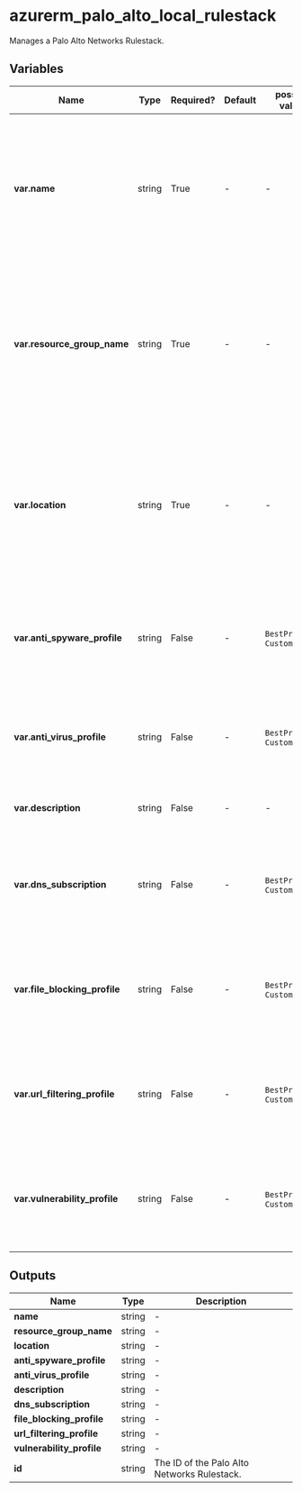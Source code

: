 # azurerm_palo_alto_local_rulestack

Manages a Palo Alto Networks Rulestack.

## Variables

| Name | Type | Required? | Default  | possible values | Description |
| ---- | ---- | --------- | -------- | ----------- | ----------- |
| **var.name** | string | True | -  |  -  | The name which should be used for this Palo Alto Networks Rulestack. Changing this forces a new Palo Alto Networks Rulestack to be created. | 
| **var.resource_group_name** | string | True | -  |  -  | The name of the Resource Group where the Palo Alto Networks Rulestack should exist. Changing this forces a new Palo Alto Networks Rulestack to be created. | 
| **var.location** | string | True | -  |  -  | The Azure Region where the Palo Alto Networks Rulestack should exist. Changing this forces a new Palo Alto Networks Rulestack to be created. | 
| **var.anti_spyware_profile** | string | False | -  |  `BestPractice`, `Custom`  | The setting to use for Anti-Spyware. Possible values include `BestPractice`, and `Custom`. | 
| **var.anti_virus_profile** | string | False | -  |  `BestPractice`, `Custom`  | The setting to use for Anti-Virus. Possible values include `BestPractice`, and `Custom`. | 
| **var.description** | string | False | -  |  -  | The description for this Local Rulestack. | 
| **var.dns_subscription** | string | False | -  |  `BestPractice`, `Custom`  | TThe setting to use for DNS Subscription. Possible values include `BestPractice`, and `Custom`. | 
| **var.file_blocking_profile** | string | False | -  |  `BestPractice`, `Custom`  | The setting to use for the File Blocking Profile. Possible values include `BestPractice`, and `Custom`. | 
| **var.url_filtering_profile** | string | False | -  |  `BestPractice`, `Custom`  | The setting to use for the URL Filtering Profile. Possible values include `BestPractice`, and `Custom`. | 
| **var.vulnerability_profile** | string | False | -  |  `BestPractice`, `Custom`  | The setting to use for the Vulnerability Profile. Possible values include `BestPractice`, and `Custom`. | 



## Outputs

| Name | Type | Description |
| ---- | ---- | --------- | 
| **name** | string  | - | 
| **resource_group_name** | string  | - | 
| **location** | string  | - | 
| **anti_spyware_profile** | string  | - | 
| **anti_virus_profile** | string  | - | 
| **description** | string  | - | 
| **dns_subscription** | string  | - | 
| **file_blocking_profile** | string  | - | 
| **url_filtering_profile** | string  | - | 
| **vulnerability_profile** | string  | - | 
| **id** | string  | The ID of the Palo Alto Networks Rulestack. | 
